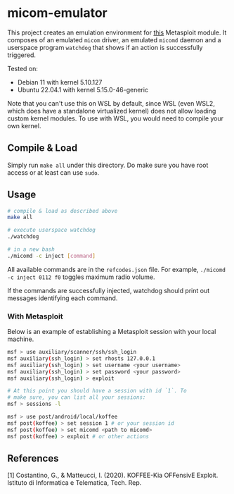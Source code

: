 # micom-emulator

This project creates an emulation environment for [this](https://github.com/rapid7/metasploit-framework/blob/master/modules/post/android/local/koffee.rb) Metasploit module. It composes of an emulated `micom` driver, an emulated `micomd` daemon and a userspace program `watchdog` that shows if an action is successfully triggered.

Tested on:

- Debian 11 with kernel 5.10.127
- Ubuntu 22.04.1 with kernel 5.15.0-46-generic

Note that you can't use this on WSL by default, since WSL (even WSL2, which does have a standalone virtualized kernel) does not allow loading custom kernel modules. To use with WSL, you would need to compile your own kernel.

## Compile & Load

Simply run `make all` under this directory. Do make sure you have root access or at least can use `sudo`.

## Usage

```bash
# compile & load as described above
make all

# execute userspace watchdog
./watchdog

# in a new bash
./micomd -c inject [command]
```

All available commands are in the `refcodes.json` file. For example, `./micomd -c inject 0112 f0` toggles maximum radio volume.

If the commands are successfully injected, watchdog should print out messages identifying each command.

### With Metasploit

Below is an example of establishing a Metasploit session with your local machine.

```bash
msf > use auxiliary/scanner/ssh/ssh_login
msf auxiliary(ssh_login) > set rhosts 127.0.0.1
msf auxiliary(ssh_login) > set username <your username>
msf auxiliary(ssh_login) > set password <your password>
msf auxiliary(ssh_login) > exploit

# At this point you should have a session with id `1`. To
# make sure, you can list all your sessions:
msf > sessions -l

msf > use post/android/local/koffee
msf post(koffee) > set session 1 # or your session id
msf post(koffee) > set micomd <path to micomd>
msf post(koffee) > exploit # or other actions
```

## References

[1] Costantino, G., & Matteucci, I. (2020). KOFFEE-Kia OFFensivE Exploit. Istituto di Informatica e Telematica, Tech. Rep.
